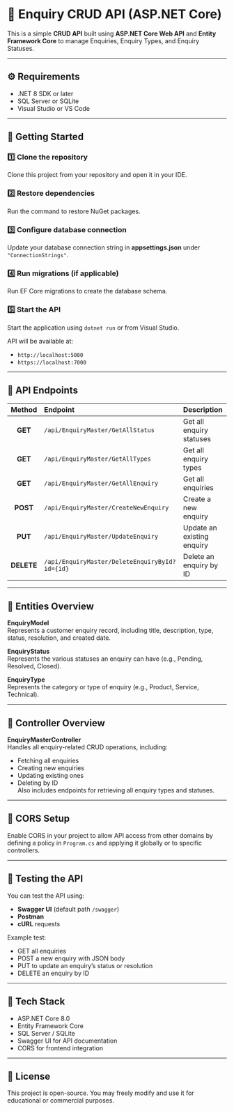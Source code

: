﻿# 🧾 Enquiry CRUD API (ASP.NET Core)

This is a simple **CRUD API** built using **ASP.NET Core Web API** and **Entity Framework Core** to manage Enquiries, Enquiry Types, and Enquiry Statuses.

---

## ⚙️ Requirements
- .NET 8 SDK or later  
- SQL Server or SQLite  
- Visual Studio or VS Code  

---

## 🚀 Getting Started

### 1️⃣ Clone the repository  
Clone this project from your repository and open it in your IDE.

### 2️⃣ Restore dependencies  
Run the command to restore NuGet packages.

### 3️⃣ Configure database connection  
Update your database connection string in **appsettings.json** under `"ConnectionStrings"`.

### 4️⃣ Run migrations (if applicable)  
Run EF Core migrations to create the database schema.

### 5️⃣ Start the API  
Start the application using `dotnet run` or from Visual Studio.

API will be available at:
- `http://localhost:5000`
- `https://localhost:7000`

---

## 📡 API Endpoints

| Method | Endpoint | Description |
|:------:|:----------|:-------------|
| **GET** | `/api/EnquiryMaster/GetAllStatus` | Get all enquiry statuses |
| **GET** | `/api/EnquiryMaster/GetAllTypes` | Get all enquiry types |
| **GET** | `/api/EnquiryMaster/GetAllEnquiry` | Get all enquiries |
| **POST** | `/api/EnquiryMaster/CreateNewEnquiry` | Create a new enquiry |
| **PUT** | `/api/EnquiryMaster/UpdateEnquiry` | Update an existing enquiry |
| **DELETE** | `/api/EnquiryMaster/DeleteEnquiryById?id={id}` | Delete an enquiry by ID |

---

## 🧠 Entities Overview

**EnquiryModel**  
Represents a customer enquiry record, including title, description, type, status, resolution, and created date.

**EnquiryStatus**  
Represents the various statuses an enquiry can have (e.g., Pending, Resolved, Closed).

**EnquiryType**  
Represents the category or type of enquiry (e.g., Product, Service, Technical).

---

## 🧩 Controller Overview

**EnquiryMasterController**  
Handles all enquiry-related CRUD operations, including:  
- Fetching all enquiries  
- Creating new enquiries  
- Updating existing ones  
- Deleting by ID  
Also includes endpoints for retrieving all enquiry types and statuses.

---

## 🔧 CORS Setup
Enable CORS in your project to allow API access from other domains by defining a policy in `Program.cs` and applying it globally or to specific controllers.

---

## 🧪 Testing the API
You can test the API using:
- **Swagger UI** (default path `/swagger`)
- **Postman**
- **cURL** requests

Example test:
- GET all enquiries  
- POST a new enquiry with JSON body  
- PUT to update an enquiry’s status or resolution  
- DELETE an enquiry by ID  

---

## 🧰 Tech Stack
- ASP.NET Core 8.0  
- Entity Framework Core  
- SQL Server / SQLite  
- Swagger UI for API documentation  
- CORS for frontend integration  

---

## 📝 License
This project is open-source. You may freely modify and use it for educational or commercial purposes.
